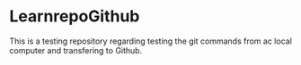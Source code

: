 # LearnrepoGithub
This is a testing repository regarding testing the git commands from ac local computer and transfering to Github. 

